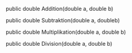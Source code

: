 public double Addition(double a, double b)

public double Subtraktion(double a, doubleb)

public double Multiplikation(double a, double b)

public double Division(double a, double b)

